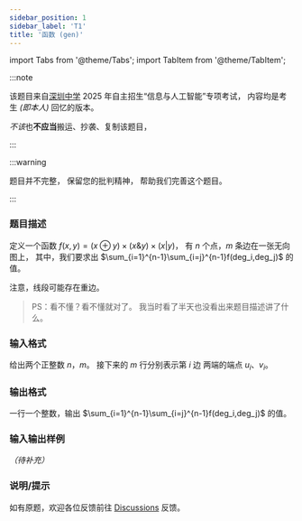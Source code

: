 ```yaml
---
sidebar_position: 1
sidebar_label: 'T1'
title: '函数 (gen)'
---
```

import Tabs from '@theme/Tabs';
import TabItem from '@theme/TabItem';

:::note

该题目来自[深圳中学](https://shenzhong.net/) 2025 年自主招生“信息与人工智能”专项考试，
内容均是考生 _(即本人)_ 回忆的版本。

*不该*也**不应当**搬运、抄袭、复制该题目，

:::

:::warning

题目并不完整，
保留您的批判精神，
帮助我们完善这个题目。

:::

### 题目描述

定义一个函数 $f(x,y)=({x}\oplus{y})\times({x}\&{y})\times(x|y)$，
有 $n$ 个点，$m$ 条边在一张无向图上，
其中，我们要求出 $\sum_{i=1}^{n-1}\sum_{i=j}^{n-1}f(deg_i,deg_j)$ 的值。

注意，线段可能存在重边。

> PS：看不懂？看不懂就对了。
> 我当时看了半天也没看出来题目描述讲了什么。

### 输入格式

给出两个正整数 $n$，$m$。
接下来的 $m$ 行分别表示第 $i$ 边
两端的端点 $u_i$、$v_i$。

### 输出格式

一行一个整数，输出 $\sum_{i=1}^{n-1}\sum_{i=j}^{n-1}f(deg_i,deg_j)$ 的值。

### 输入输出样例

*（待补充）*

### 说明/提示

如有原题，欢迎各位反馈前往 [Discussions](https://github.com/CoolCLK/tutorial/discussions) 反馈。
